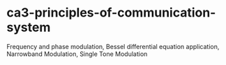 # ca3-principles-of-communication-system

Frequency and phase modulation, Bessel differential equation application, Narrowband Modulation, Single Tone Modulation

